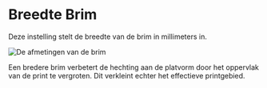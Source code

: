 
Breedte Brim
====
Deze instelling stelt de breedte van de brim in millimeters in.

![De afmetingen van de brim](../../../articles/images/brim_width.svg)

Een bredere brim verbetert de hechting aan de platvorm door het oppervlak van de print te vergroten. Dit verkleint echter het effectieve printgebied.